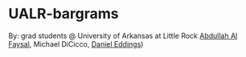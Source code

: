 # UALR-bargrams

By:  grad students @ University of Arkansas at Little Rock
     [Abdullah Al Faysal](https://github.com/Abdullah-Al-Faysal),  Michael DiCicco, [Daniel Eddings](https://github.com/eddings))
    
    
